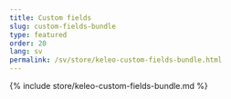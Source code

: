 ```yaml
---
title: Custom fields
slug: custom-fields-bundle
type: featured
order: 20
lang: sv
permalink: /sv/store/keleo-custom-fields-bundle.html
---
```


{% include store/keleo-custom-fields-bundle.md %}
